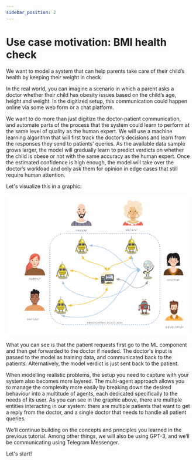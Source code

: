 ```yaml
---
sidebar_position: 2
---
```


# Use case motivation: BMI health check

We want to model a system that can help parents take care of their child’s health by keeping their weight in check.


In the real world, you can imagine a scenario in which a parent asks a doctor whether their child has obesity issues based on the child’s age, height and weight.
In the digitized setup, this communication could happen online via some web form or a chat platform.


We want to do more than just digitize the doctor-patient communication, and automate parts of the process that the system could learn to perform at the same level of quality as the human expert.
We will use a machine learning algorithm that will first track the doctor’s decisions and learn from the responses they send to patients’ queries.
As the available data sample grows larger, the model will gradually learn to predict verdicts on whether the child is obese or not with the same accuracy as the human expert.
Once the estimated confidence is high enough, the model will take over the doctor’s workload and only ask them for opinion in edge cases that still require human attention.

Let's visualize this in a graphic:

![graphic](bmi-guidance-graphic.png)

What you can see is that the patient requests first go to the ML component and then get forwarded to the doctor if needed. 
The doctor's input is passed to the model as training data, and communicated back to the patients. Alternatively, the model verdict is just sent back to the patient.

When modelling realistic problems, the setup you need to capture with your system also becomes more layered.
The multi-agent approach allows you to manage the complexity more easily by breaking down the desired behaviour into a multitude of agents, each dedicated specifically to the needs of its user.
As you can see in the graphic above, there are multiple entities interacting in our system: there are multiple patients that want to get a reply from the doctor, and a single doctor that needs to handle all patient queries.

We’ll continue building on the concepts and principles you learned in the previous tutorial. Among other things, we will also be using GPT-3, and we’ll be communicating using Telegram Messenger. 

Let's start!